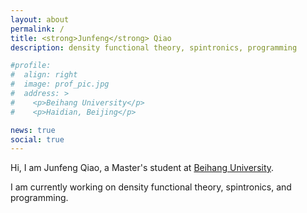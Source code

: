 ```yaml
---
layout: about
permalink: /
title: <strong>Junfeng</strong> Qiao
description: density functional theory, spintronics, programming

#profile:
#  align: right
#  image: prof_pic.jpg
#  address: >
#    <p>Beihang University</p>
#    <p>Haidian, Beijing</p>

news: true
social: true
---
```


Hi, I am Junfeng Qiao, a Master's student at <a href="https://www.buaa.edu.cn">Beihang University</a>.

I am currently working on density functional theory, spintronics, and programming.
